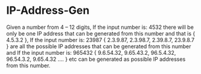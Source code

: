 # IP-Address-Gen
Given a number from 4 – 12 digits, If the input number is: 4532 there will be only be one IP address that can be generated from this number and that is { 4.5.3.2 }, If the input number is: 23987 { 2.3.9.87, 2.3.98.7, 2.39.8.7, 23.9.8.7 } are all the possible IP addresses that can be generated from this number and If the input number is: 965432 { 9.6.54.32, 9.65.43.2, 96.5.4.32, 96.54.3.2, 9.65.4.32 …. } etc can be generated as possible IP addresses from this number.

